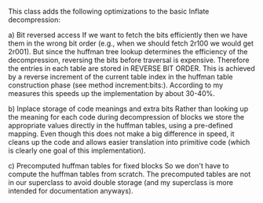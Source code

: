 This class adds the following optimizations to the basic Inflate decompression:a) Bit reversed accessIf we want to fetch the bits efficiently then we have them in the wrong bit order (e.g., when we should fetch 2r100 we would get 2r001). But since the huffman tree lookup determines the efficiency of the decompression, reversing the bits before traversal is expensive. Therefore the entries in each table are stored in REVERSE BIT ORDER. This is achieved by a reverse increment of the current table index in the huffman table construction phase (see method increment:bits:). According to my measures this speeds up the implementation by about 30-40%.b) Inplace storage of code meanings and extra bitsRather than looking up the meaning for each code during decompression of blocks we store the appropriate values directly in the huffman tables, using a pre-defined mapping. Even though this does not make a big difference in speed, it cleans up the code and allows easier translation into primitive code (which is clearly one goal of this implementation).c) Precomputed huffman tables for fixed blocksSo we don't have to compute the huffman tables from scratch. The precomputed tables are not in our superclass to avoid double storage (and my superclass is more intended for documentation anyways).